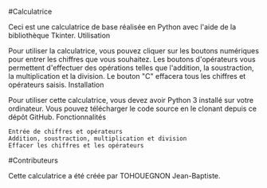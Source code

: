 #Calculatrice

Ceci est une calculatrice de base réalisée en Python avec l'aide de la bibliothèque Tkinter.
Utilisation

Pour utiliser la calculatrice, vous pouvez cliquer sur les boutons numériques pour entrer les chiffres que vous souhaitez. Les boutons d'opérateurs vous permettent d'effectuer des opérations telles que l'addition, la soustraction, la multiplication et la division. Le bouton "C" effacera tous les chiffres et opérateurs saisis.
Installation

Pour utiliser cette calculatrice, vous devez avoir Python 3 installé sur votre ordinateur. Vous pouvez télécharger le code source en le clonant depuis ce dépôt GitHub.
Fonctionnalités

    Entrée de chiffres et opérateurs
    Addition, soustraction, multiplication et division
    Effacer les chiffres et les opérateurs

#Contributeurs

Cette calculatrice a été créée par TOHOUEGNON Jean-Baptiste.
